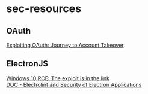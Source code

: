 # sec-resources

## OAuth
[Exploiting OAuth: Journey to Account Takeover](https://blog.dixitaditya.com/2021/11/19/account-takeover-chain.html)

## ElectronJS
[Windows 10 RCE: The exploit is in the link](https://positive.security/blog/ms-officecmd-rce)\
[DOC - Electrolint and Security of Electron Applications](https://www.sciencedirect.com/science/article/pii/S2667295221000040)
